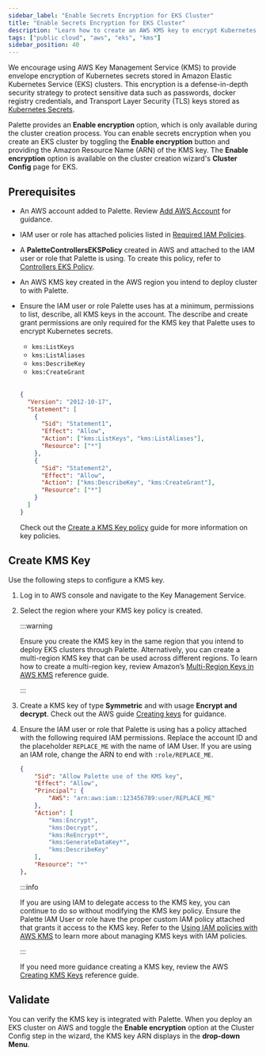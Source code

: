```yaml
---
sidebar_label: "Enable Secrets Encryption for EKS Cluster"
title: "Enable Secrets Encryption for EKS Cluster"
description: "Learn how to create an AWS KMS key to encrypt Kubernetes secrets for EKS Clusters."
tags: ["public cloud", "aws", "eks", "kms"]
sidebar_position: 40
---
```


We encourage using AWS Key Management Service (KMS) to provide envelope encryption of Kubernetes secrets stored in
Amazon Elastic Kubernetes Service (EKS) clusters. This encryption is a defense-in-depth security strategy to protect
sensitive data such as passwords, docker registry credentials, and Transport Layer Security (TLS) keys stored as
[Kubernetes Secrets](https://kubernetes.io/docs/concepts/configuration/secret/).

Palette provides an **Enable encryption** option, which is only available during the cluster creation process. You can
enable secrets encryption when you create an EKS cluster by toggling the **Enable encryption** button and providing the
Amazon Resource Name (ARN) of the KMS key. The **Enable encryption** option is available on the cluster creation
wizard's **Cluster Config** page for EKS.

## Prerequisites

- An AWS account added to Palette. Review [Add AWS Account](add-aws-accounts.md) for guidance.

- IAM user or role has attached policies listed in [Required IAM Policies](required-iam-policies.md).

- A **PaletteControllersEKSPolicy** created in AWS and attached to the IAM user or role that Palette is using. To create
  this policy, refer to [Controllers EKS Policy](required-iam-policies.md#controllers-eks-policy).

- An AWS KMS key created in the AWS region you intend to deploy cluster to with Palette.

- Ensure the IAM user or role Palette uses has at a minimum, permissions to list, describe, all KMS keys in the account.
  The describe and create grant permissions are only required for the KMS key that Palette uses to encrypt Kubernetes
  secrets.

  - `kms:ListKeys`
  - `kms:ListAliases`
  - `kms:DescribeKey`
  - `kms:CreateGrant`

  <br />

  ```json
  {
    "Version": "2012-10-17",
    "Statement": [
      {
        "Sid": "Statement1",
        "Effect": "Allow",
        "Action": ["kms:ListKeys", "kms:ListAliases"],
        "Resource": ["*"]
      },
      {
        "Sid": "Statement2",
        "Effect": "Allow",
        "Action": ["kms:DescribeKey", "kms:CreateGrant"],
        "Resource": ["*"]
      }
    ]
  }
  ```

  Check out the
  [Create a KMS Key policy](https://docs.aws.amazon.com/kms/latest/developerguide/key-policy-overview.html) guide for
  more information on key policies.

## Create KMS Key

Use the following steps to configure a KMS key.

1. Log in to AWS console and navigate to the Key Management Service.

2. Select the region where your KMS key policy is created.

   :::warning

   Ensure you create the KMS key in the same region that you intend to deploy EKS clusters through Palette.
   Alternatively, you can create a multi-region KMS key that can be used across different regions. To learn how to
   create a multi-region key, review Amazon’s
   [Multi-Region Keys in AWS KMS](https://docs.aws.amazon.com/kms/latest/developerguide/multi-region-keys-overview.html)
   reference guide.

   :::

3. Create a KMS key of type **Symmetric** and with usage **Encrypt and decrypt**. Check out the AWS guide
   [Creating keys](https://docs.aws.amazon.com/kms/latest/developerguide/create-keys.html#create-symmetric-cmk) for
   guidance.

4. Ensure the IAM user or role that Palette is using has a policy attached with the following required IAM permissions.
   Replace the account ID and the placeholder `REPLACE_ME` with the name of IAM User. If you are using an IAM role,
   change the ARN to end with `:role/REPLACE_ME`.

   ```json
   {
       "Sid": "Allow Palette use of the KMS key",
       "Effect": "Allow",
       "Principal": {
           "AWS": "arn:aws:iam::123456789:user/REPLACE_ME"
       },
       "Action": [
           "kms:Encrypt",
           "kms:Decrypt",
           "kms:ReEncrypt*",
           "kms:GenerateDataKey*",
           "kms:DescribeKey"
       ],
       "Resource": "*"
   },
   ```

   :::info

   If you are using IAM to delegate access to the KMS key, you can continue to do so without modifying the KMS key
   policy. Ensure the Palette IAM User or role have the proper custom IAM policy attached that grants it access to the
   KMS key. Refer to the
   [Using IAM policies with AWS KMS](https://docs.aws.amazon.com/kms/latest/developerguide/iam-policies.html) to learn
   more about managing KMS keys with IAM policies.

   :::

   If you need more guidance creating a KMS key, review the AWS
   [Creating KMS Keys](https://docs.aws.amazon.com/kms/latest/developerguide/create-cmk-keystore.html) reference guide.

## Validate

You can verify the KMS key is integrated with Palette. When you deploy an EKS cluster on AWS and toggle the **Enable
encryption** option at the Cluster Config step in the wizard, the KMS key ARN displays in the **drop-down Menu**.
